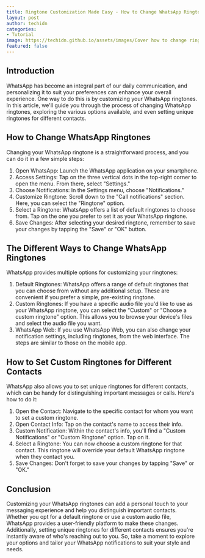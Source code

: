 ```yaml
---
title: Ringtone Customization Made Easy - How to Change WhatsApp Ringtones
layout: post
author: techidn
categories: 
- Tutorial
image: https://techidn.github.io/assets/images/Cover how to change ringtone on whatsapp.jpg
featured: false
---
```


## Introduction

WhatsApp has become an integral part of our daily communication, and personalizing it to suit your preferences can enhance your overall experience. One way to do this is by customizing your WhatsApp ringtones. In this article, we'll guide you through the process of changing WhatsApp ringtones, exploring the various options available, and even setting unique ringtones for different contacts.

## How to Change WhatsApp Ringtones

Changing your WhatsApp ringtone is a straightforward process, and you can do it in a few simple steps:

1. Open WhatsApp: Launch the WhatsApp application on your smartphone.
2. Access Settings: Tap on the three vertical dots in the top-right corner to open the menu. From there, select "Settings."
3. Choose Notifications: In the Settings menu, choose "Notifications."
4. Customize Ringtone: Scroll down to the "Call notifications" section. Here, you can select the "Ringtone" option.
5. Select a Ringtone: WhatsApp offers a list of default ringtones to choose from. Tap on the one you prefer to set it as your WhatsApp ringtone.
6. Save Changes: After selecting your desired ringtone, remember to save your changes by tapping the "Save" or "OK" button.

## The Different Ways to Change WhatsApp Ringtones

WhatsApp provides multiple options for customizing your ringtones:

1. Default Ringtones: WhatsApp offers a range of default ringtones that you can choose from without any additional setup. These are convenient if you prefer a simple, pre-existing ringtone.
2. Custom Ringtones: If you have a specific audio file you'd like to use as your WhatsApp ringtone, you can select the "Custom" or "Choose a custom ringtone" option. This allows you to browse your device's files and select the audio file you want.
3. WhatsApp Web: If you use WhatsApp Web, you can also change your notification settings, including ringtones, from the web interface. The steps are similar to those on the mobile app.

## How to Set Custom Ringtones for Different Contacts

WhatsApp also allows you to set unique ringtones for different contacts, which can be handy for distinguishing important messages or calls. Here's how to do it:

1. Open the Contact: Navigate to the specific contact for whom you want to set a custom ringtone.
2. Open Contact Info: Tap on the contact's name to access their info.
3. Custom Notification: Within the contact's info, you'll find a "Custom Notifications" or "Custom Ringtone" option. Tap on it.
4. Select a Ringtone: You can now choose a custom ringtone for that contact. This ringtone will override your default WhatsApp ringtone when they contact you.
5. Save Changes: Don't forget to save your changes by tapping "Save" or "OK."

## Conclusion

Customizing your WhatsApp ringtones can add a personal touch to your messaging experience and help you distinguish important contacts. Whether you opt for a default ringtone or use a custom audio file, WhatsApp provides a user-friendly platform to make these changes. Additionally, setting unique ringtones for different contacts ensures you're instantly aware of who's reaching out to you. So, take a moment to explore your options and tailor your WhatsApp notifications to suit your style and needs.